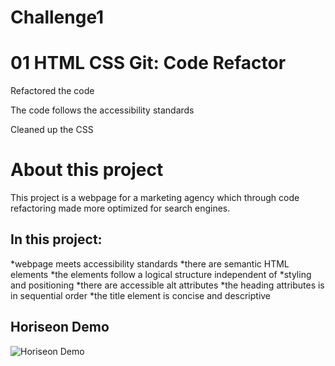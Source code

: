 # Challenge1

# 01 HTML CSS Git: Code Refactor

Refactored the code

The code follows the accessibility standards

Cleaned up the CSS

# About this project
This project is a webpage for a marketing agency which through code refactoring made more optimized for search engines.


## In this project:


*webpage meets accessibility standards
*there are semantic HTML elements
*the elements follow a logical structure independent of *styling and positioning
*there are accessible alt attributes
*the heading attributes is in sequential order
*the title element is concise and descriptive

## Horiseon Demo
![Horiseon Demo](horiseon.jpg)
